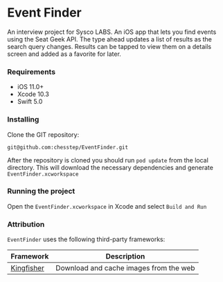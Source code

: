 # Event Finder

An interview project for Sysco LABS. An iOS app that lets you find events using the Seat Geek API. The type ahead updates a list of results as the search query changes. Results can be tapped to view them on a details screen and added as a favorite for later.

### Requirements

* iOS 11.0+
* Xcode 10.3
* Swift 5.0


### Installing

Clone the GIT repository:

```
git@github.com:chesstep/EventFinder.git
```

After the repository is cloned you should run `pod update` from the local directory. This will download the necessary dependencies and generate `EventFinder.xcworkspace`

### Running the project

Open the `EventFinder.xcworkspace` in Xcode and select `Build and Run`

### Attribution

`EventFinder` uses the following third-party frameworks:

| Framework | Description |
|---|---|
| [Kingfisher](https://github.com/onevcat/Kingfisher) | Download and cache images from the web |
